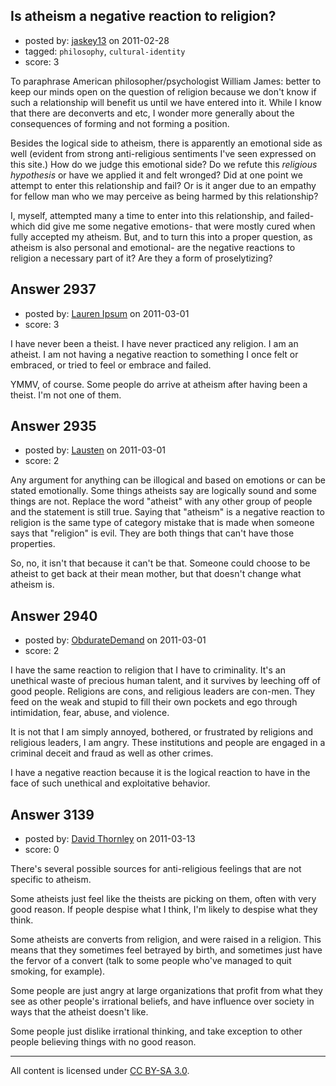 ## Is atheism a negative reaction to religion?

- posted by: [jaskey13](https://stackexchange.com/users/-1/1107-jaskey13) on 2011-02-28
- tagged: `philosophy`, `cultural-identity`
- score: 3

To paraphrase American philosopher/psychologist William James: better to keep our minds open on the question of religion because we don't know if such a relationship will benefit us until we have entered into it. While I know that there are deconverts and etc, I wonder more generally about the consequences of forming and not forming a position. 

Besides the logical side to atheism, there is apparently an emotional side as well (evident from strong anti-religious sentiments I've seen expressed on this site.) How do we judge this emotional side? Do we refute this *religious hypothesis* or have we applied it and felt wronged? Did at one point we attempt to enter this relationship and fail?  Or is it anger due to an empathy for fellow man who we may perceive as being harmed by this relationship?  

I, myself, attempted many a time to enter into this relationship, and failed- which did give me some negative emotions- that were mostly cured when fully accepted my atheism. But, and to turn this into a proper question, as atheism is also personal and emotional- are the negative reactions to religion a necessary part of it? Are they a form of proselytizing?   


## Answer 2937

- posted by: [Lauren Ipsum](https://stackexchange.com/users/-1/71-lauren-ipsum) on 2011-03-01
- score: 3

I have never been a theist. I have never practiced any religion. I am an atheist. I am not having a negative reaction to something I once felt or embraced, or tried to feel or embrace and failed. 

YMMV, of course. Some people do arrive at atheism after having been a theist. I'm not one of them. 


## Answer 2935

- posted by: [Lausten](https://stackexchange.com/users/-1/584-lausten) on 2011-03-01
- score: 2

Any argument for anything can be illogical and based on emotions or can be stated emotionally. Some things atheists say are logically sound and some things are not. Replace the word "atheist" with any other group of people and the statement is still true. Saying that "atheism" is a negative reaction to religion is the same type of category mistake that is made when someone says that "religion" is evil. They are both things that can't have those properties.

So, no, it isn't that because it can't be that. Someone could choose to be atheist to get back at their mean mother, but that doesn't change what atheism is. 


## Answer 2940

- posted by: [ObdurateDemand](https://stackexchange.com/users/-1/524-obduratedemand) on 2011-03-01
- score: 2

I have the same reaction to religion that I have to criminality.  It's an unethical waste of precious human talent, and it survives by leeching off of good people.  Religions are cons, and religious leaders are con-men.  They feed on the weak and stupid to fill their own pockets and ego through intimidation, fear, abuse, and violence.

It is not that I am simply annoyed, bothered, or frustrated by religions and religious leaders, I am angry.  These institutions and people are engaged in a criminal deceit and fraud as well as other crimes.

I have a negative reaction because it is the logical reaction to have in the face of such unethical and exploitative behavior.


## Answer 3139

- posted by: [David Thornley](https://stackexchange.com/users/-1/516-david-thornley) on 2011-03-13
- score: 0

There's several possible sources for anti-religious feelings that are not specific to atheism.

Some atheists just feel like the theists are picking on them, often with very good reason.  If people despise what I think, I'm likely to despise what they think.

Some atheists are converts from religion, and were raised in a religion.  This means that they sometimes feel betrayed by birth, and sometimes just have the fervor of a convert (talk to some people who've managed to quit smoking, for example).

Some people are just angry at large organizations that profit from what they see as other people's irrational beliefs, and have influence over society in ways that the atheist doesn't like.

Some people just dislike irrational thinking, and take exception to other people believing things with no good reason.



---

All content is licensed under [CC BY-SA 3.0](https://creativecommons.org/licenses/by-sa/3.0/).
